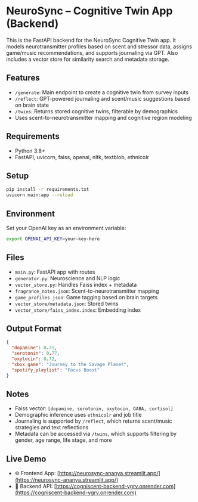 # NeuroSync – Cognitive Twin App (Backend)

This is the FastAPI backend for the NeuroSync Cognitive Twin app. It models neurotransmitter profiles based on scent and stressor data, assigns game/music recommendations, and supports journaling via GPT. Also includes a vector store for similarity search and metadata storage.

## Features
- `/generate`: Main endpoint to create a cognitive twin from survey inputs
- `/reflect`: GPT-powered journaling and scent/music suggestions based on brain state
- `/twins`: Returns stored cognitive twins, filterable by demographics
- Uses scent-to-neurotransmitter mapping and cognitive region modeling

## Requirements
- Python 3.8+
- FastAPI, uvicorn, faiss, openai, nltk, textblob, ethnicolr

## Setup
```bash
pip install -r requirements.txt
uvicorn main:app --reload
```

## Environment
Set your OpenAI key as an environment variable:
```bash
export OPENAI_API_KEY=your-key-here
```

## Files
- `main.py`: FastAPI app with routes
- `generator.py`: Neuroscience and NLP logic
- `vector_store.py`: Handles Faiss index + metadata
- `fragrance_notes.json`: Scent-to-neurotransmitter mapping
- `game_profiles.json`: Game tagging based on brain targets
- `vector_store/metadata.json`: Stored twins
- `vector_store/faiss_index.index`: Embedding index

## Output Format
```json
{
  "dopamine": 0.71,
  "serotonin": 0.77,
  "oxytocin": 0.72,
  "xbox_game": "Journey to the Savage Planet",
  "spotify_playlist": "Focus Boost"
}
```

## Notes
- Faiss vector: `[dopamine, serotonin, oxytocin, GABA, cortisol]`
- Demographic inference uses `ethnicolr` and job title
- Journaling is supported by `/reflect`, which returns scent/music strategies and text reflections
- Metadata can be accessed via `/twins`, which supports filtering by gender, age range, life stage, and more

## Live Demo
- 🌐 Frontend App: [https://neurosync-ananya.streamlit.app/](https://neurosync-ananya.streamlit.app/)
- 🧠 Backend API: [https://cogniscent-backend-ygrv.onrender.com](https://cogniscent-backend-ygrv.onrender.com)
